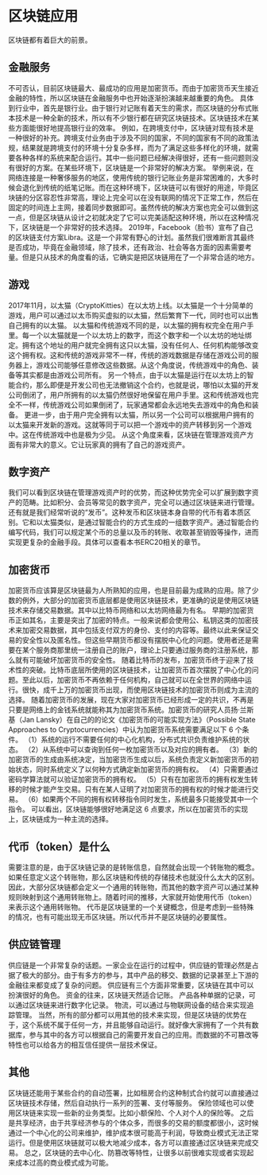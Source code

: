# 区块链应用

区块链都有着巨大的前景。

## 金融服务

不可否认，目前区块链最大、最成功的应用是加密货币。而由于加密货币天生接近金融的特性，所以区块链在金融服务中也开始逐渐扮演越来越重要的角色。
具体到行业中，首先是银行业。由于银行对记账有着天生的需求，而区块链的分布式账本技术是一种全新的技术，所以有不少银行都在研究区块链技术。区块链技术在某些方面能很好地提高银行业的效率。
例如，在跨境支付中，区块链对现有技术是一种很好的补充。跨境支付业务由于涉及不同的国家，不同的国家有不同的政策法规，结果就是跨境支付的环境十分复杂多样，而为了满足这些多样化的环境，就需要各种各样的系统来配合运行。其中一些问题已经解决得很好，还有一些问题则没有很好的方案。在某些环境下，区块链是一个非常好的解决方案。
举例来说，在网络连接是一种奢侈服务的地区，使用传统的银行记账业务是非常困难的，大多时候会退化到传统的纸笔记账。而在这种环境下，区块链可以有很好的用途，毕竟区块链的分区容忍性非常高，理论上完全可以在没有联网的情况下正常工作，然后在固定的时间连上主网，接着同步数据即可。虽然传统的解决方案也完全可以做到这一点，但是区块链从设计之初就决定了它可以完美适配这种环境，所以在这种情况下，区块链是一个非常好的技术选择。
2019年，Facebook（脸书）宣布了自己的区块链支付方案Libra。这是一个非常有野心的计划。虽然我们很难断言其最终是否成功，毕竟在金融领域，除了技术，还有政治、社会等各方面的因素需要考量。但是只从技术的角度看的话，它确实是把区块链用在了一个非常合适的地方。

## 游戏

2017年11月，以太猫（CryptoKitties）在以太坊上线。以太猫是一个十分简单的游戏，用户可以通过以太币购买虚拟的以太猫，然后繁育下一代，同时也可以出售自己拥有的以太猫。
以太猫和传统游戏不同的是，以太猫的拥有权完全在用户手里。每一个以太猫就是一个以太坊上的数字，而这个数字和一个以太坊的地址绑定。拥有这个地址的用户就完全拥有这只以太猫，没有任何人、任何机构能够改变这个拥有权。这和传统的游戏非常不一样，传统的游戏数据是存储在游戏公司的服务器上，游戏公司能够任意修改这些数据。从这个角度说，传统游戏中的角色、装备等其实都是由游戏公司所有。
另一个特点，由于以太猫是运行在以太坊上的智能合约，那么即便是开发公司也无法撤销这个合约，也就是说，哪怕以太猫的开发公司倒闭了，用户所拥有的以太猫仍然很好地保留在用户手里。这和传统游戏也完全不一样，传统游戏公司如果倒闭了，玩家通常都会永远地失去游戏中的角色和装备。
更进一步，由于用户完全拥有以太猫，所以另一个公司可以根据用户拥有的以太猫来开发新的游戏。这就等同于可以把一个游戏中的资产转移到另一个游戏中。这在传统游戏中也是极为少见。
从这个角度来看，区块链在管理游戏资产方面有非常大的意义。它让玩家真的拥有了自己的游戏资产。

## 数字资产
我们可以看到区块链在管理游戏资产时的优势，而这种优势完全可以扩展到数字资产的范畴。比如积分、会员等常见的数字资产，完全可以通过区块链来进行管理。
还有就是我们经常听说的“发币”。这种发币和区块链本身自带的代币有着本质区别。它和以太猫类似，是通过智能合约的方式生成的一组数字资产。通过智能合约编写代码，我们可以规定某个币的总量以及币的转账、收取甚至销毁等操作，进而实现更复杂的金融手段。具体可以查看本书ERC20相关的章节。

## 加密货币

加密货币应该算是区块链最为人所熟知的应用，也是目前最为成熟的应用。除了少数的例外，大部分的加密货币底层都是使用区块链技术，更准确的说是使用区块链技术来存储交易数据。其中以比特币网络和以太坊网络最为有名。
早期的加密货币正如其名，主要是突出了加密的特点。一般来说都会使用公、私钥这类的加密技术来加密交易数据，其中包括支付双方的身份、支付的内容等。最终以此来保证交易的安全性以及匿名性。但这些早期货币都没有摆脱中心化的问题。使用者还是需要在某个服务商那里统一注册自己的账户，理论上只要通过服务商的注册系统，那么就有可能破坏加密货币的安全性。
随着比特币的发布，加密货币终于迎来了技术性的突破。比特币底层所使用的区块链技术，让加密货币首次摆脱了中心化的问题。至此以后，加密货币不再依赖于任何机构，自己就可以在全世界的网络中运行。很快，成千上万的加密货币出现，而使用区块链技术的加密货币则成为主流的选择。
随着加密货币的发展，现在大家对加密货币已经形成一定的共识，不再是只要是网络上的金钱系统就能称其为加密货币系统。加密货币的研究人员扬·兰斯基（Jan Lansky）在自己的的论文《加密货币的可能实现方法》（Possible State Approaches to Cryptocurrencies）中认为加密货币系统需要满足以下 6 个条件。
（1）系统的运行不需要任何的中心化机构，分布式共识负责维护系统的状态。
（2）从系统中可以查询到任何一枚加密货币以及对应的拥有者。
（3）新的加密货币的生成由系统决定，当加密货币生成以后，系统负责定义新加密货币的初始状态，同时系统定义了以何种方式确定新加密货币的拥有权。
（4）只需要通过密码学算法就可以验证加密货币的拥有权。
（5）只有在加密货币的拥有权发生转移的时候才能产生交易。只有在某人证明了对加密货币的拥有权的时候才能进行交易。
（6）如果两个不同的拥有权转移指令同时发生，系统最多只能接受其中一个指令。
可以看出，区块链能够很好地满足这 6 点要求，所以在加密货币的实现上，区块链成为一种主流的选择。





## 代币（token）是什么

需要注意的是，由于区块链记录的是转账信息，自然就会出现一个转账物的概念。如果任意定义这个转账物，那么区块链和传统的存储技术也就没什么太大的区别。因此，大部分区块链都会定义一个通用的转账物，而其他的数字资产可以通过某种规则映射到这个通用转账物上。随着时间的推移，大家就开始使用代币（token）来表示这个通用转账物。
代币是区块链里的一个关键概念，但是考虑到一些特殊的情况，也有可能出现无币区块链。所以代币并不是区块链的必要属性。

## 供应链管理
供应链是一个非常复杂的话题。一家企业在运行的过程中，供应链的管理必然是占据了极大的部分。由于有多方的参与，其中产品的移交、数据的记录甚至上下游的金融往来都变成了复杂的问题。
供应链有三个方面非常重要，区块链在其中可以扮演很好的角色。
资金的往来，区块链天然适合记账。
产品各种单据的记录，可以通过区块链来进行数字化记录。
物流，可以通过与物联网设备的结合来实现追踪管理。
当然，所有的部分都可以用其他的技术来实现，但是区块链的优势在于，这个系统不属于任何一方，并且能够自动运行。就好像大家拥有了一个共有数据库，参与其中的各方可以根据自己的需要开发自己的应用。而数据的不可篡改等特性也可以给各方的相互信任提供一层技术保证。

## 其他
区块链还能用于某些合约的自动签署，比如租房合约这种制式合约就可以直接通过区块链技术存储，然后自动执行一系列的签署、支付等服务。
保险领域也可以使用区块链来实现一些新的业务类型。比如小额保险、个人对个人的保险等。
之后是共享经济，由于共享经济参与的个体众多，而很多的交易的额度都很小，这时候通过一个中心化的公司来维护，维护成本很可能高于利润，导致商业模式无法正常运行。但是使用区块链就可以极大地减少成本，各方可以直接通过区块链来完成交易。
总之，区块链的去中心化、防篡改等特性，让很多以前很难实现或者实现起来成本过高的商业模式成为可能。
